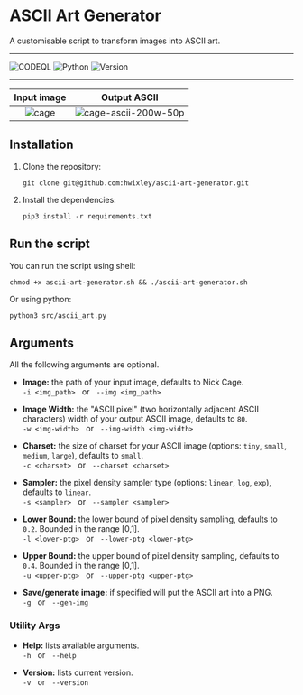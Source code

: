 # ASCII Art Generator
A customisable script to transform images into ASCII art.

<hr>

![CODEQL](https://github.com/hwixley/ascii-art-generator/actions/workflows/codeql.yml/badge.svg) ![Python](https://img.shields.io/badge/Python-3.8.10-purple?labelColor=gray&style=flat) ![Version](https://img.shields.io/badge/Version-0.0.1-blue?labelColor=gray&style=flat)

<hr>

Input image                |  Output ASCII
:-------------------------:|:-------------------------:
![cage](https://github.com/hwixley/ascii-art-generator/assets/57837950/2380ff4d-09a9-433e-a4e4-a0ff00c451fe) | ![cage-ascii-200w-50p](https://github.com/hwixley/ascii-art-generator/assets/57837950/d50d6c85-7032-4262-ad31-ea16d10b123a)

## Installation

1. Clone the repository:
   ```
   git clone git@github.com:hwixley/ascii-art-generator.git
   ```
2. Install the dependencies:
   ```
   pip3 install -r requirements.txt
   ```

## Run the script
You can run the script using shell:
```
chmod +x ascii-art-generator.sh && ./ascii-art-generator.sh
```
Or using python:
```
python3 src/ascii_art.py
```

## Arguments
All the following arguments are optional.

- __Image:__ the path of your input image, defaults to Nick Cage.<br>`-i <img_path>` &nbsp; or &nbsp;  `--img <img_path>`

- __Image Width:__ the "ASCII pixel" (two horizontally adjacent ASCII characters) width of your output ASCII image, defaults to `80`.<br>`-w <img-width>` &nbsp; or &nbsp; `--img-width <img-width>`

- __Charset:__ the size of charset for your ASCII image (options: `tiny`, `small`, `medium`, `large`), defaults to `small`.<br>`-c <charset>` &nbsp; or &nbsp; `--charset <charset>`

- __Sampler:__ the pixel density sampler type (options: `linear`, `log`, `exp`), defaults to `linear`.<br>`-s <sampler>` &nbsp; or &nbsp; `--sampler <sampler>`

- __Lower Bound:__ the lower bound of pixel density sampling, defaults to `0.2`. Bounded in the range [0,1].<br>`-l <lower-ptg>` &nbsp; or &nbsp; `--lower-ptg <lower-ptg>`

- __Upper Bound:__ the upper bound of pixel density sampling, defaults to `0.4`. Bounded in the range [0,1].<br>`-u <upper-ptg>` &nbsp; or &nbsp; `--upper-ptg <upper-ptg>`

- __Save/generate image:__ if specified will put the ASCII art into a PNG.<br>`-g` &nbsp; or &nbsp; `--gen-img`

### Utility Args

- __Help:__ lists available arguments.<br>`-h` &nbsp; or &nbsp; `--help`

- __Version:__ lists current version.<br> `-v` &nbsp; or &nbsp; `--version`
